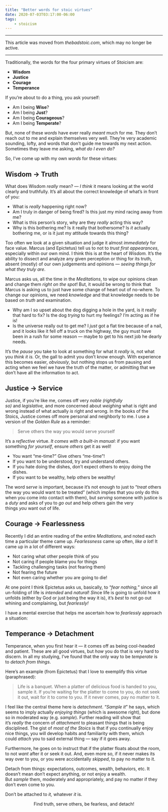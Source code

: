 ```yaml
---
title: "Better words for stoic virtues"
date: 2020-07-03T03:17:00-06:00 
tags: 
    - stoicism
---
```


----------

This article was moved from _thebadstoic.com_, which may no longer be active.

--------

<!-- wp:paragraph -->
<p>Traditionally, the words for the four primary virtues of Stoicism are:</p>
<!-- /wp:paragraph -->

<!-- wp:list -->
<ul>
<li><strong>Wisdom</strong></li>
<li><strong>Justice</strong></li>
<li><strong>Courage</strong></li>
<li><strong>Temperance</strong></li>
</ul>
<!-- /wp:list -->

<!-- wp:paragraph -->
<p>If you’re about to do a thing, you ask yourself:</p>
<!-- /wp:paragraph -->

<!-- wp:list -->
<ul>
<li>Am I being <strong>Wise</strong>?</li>
<li>Am I being <strong>Just</strong>?</li>
<li>Am I being <strong>Courageous</strong>?</li>
<li>Am I being <strong>Temperate</strong>?</li>
</ul>
<!-- /wp:list -->

<!-- wp:paragraph -->
<p>But, none of these <em>words</em> have ever really <em>meant</em> much for me<em>. </em>They don’t reach out to me and explain themselves very well. They’re very academic sounding, lofty, and words that don’t guide me towards my next action. Sometimes they leave me asking, <em>what do I even do?</em></p>
<!-- /wp:paragraph -->

<!-- wp:paragraph -->
<p>So, I’ve come up with my own <em>words</em> for these virtues:</p>
<!-- /wp:paragraph -->

<!-- wp:heading {"level":1} -->
<h2 id="0f11">Wisdom → Truth</h2>
<!-- /wp:heading -->

<!-- wp:paragraph -->
<p>What does Wisdom <em>really</em> mean? — <em>I think</em> it means looking at the world clearly and truthfully. It’s all about the correct knowledge of what’s in front of you:</p>
<!-- /wp:paragraph -->

<!-- wp:list -->
<ul>
<li>What is <em>really</em> happening right now?</li>
<li>Am I truly in danger of being fired? Is this just my mind racing away from me?</li>
<li>What is this person’s story, why are they <em>really </em>acting this way?</li>
<li>Why is this bothering me? Is it really that bothersome? Is <em>it</em> actually bothering me, or is it just my attitude towards this thing?</li>
</ul>
<!-- /wp:list -->

<!-- wp:paragraph -->
<p>Too often we look at a given situation and judge it almost <em>immediately</em> for face value. Marcus (and Epictetus) tell us to not to <em>trust first appearances</em>, especially within our own mind. I think this is at the heart of <em>Wisdom.</em> It’s the ability to dissect and analyze any given perception or thing for its truth, absent (mostly) of our own judgements and opinions — <em>seeing things for what they truly are</em>.</p>
<!-- /wp:paragraph -->

<!-- wp:paragraph -->
<p>Marcus asks us, all the time in the <em>Meditations</em>, to wipe our opinions clean and change them <em>right on the spot</em>! But, it would be wrong to think that Marcus is asking us to just have some change of heart out of no-where. To change our opinions, we need <em>knowledge</em> and that knowledge needs to be based on <em>truth</em> and examination.</p>
<!-- /wp:paragraph -->

<!-- wp:list -->
<ul>
<li>Why am I so upset about the dog digging a hole in the yard, is it really that hard to fix? Is the dog <em>trying</em> to hurt my feelings? I’m acting as if he is!</li>
<li>Is the universe really out to get me? I <em>just</em> got a flat tire because of a nail, and it looks like it fell off a truck on the highway, the guy must have been in a rush for some reason — maybe to get to his next job he dearly needs.</li>
</ul>
<!-- /wp:list -->

<!-- wp:paragraph -->
<p>It’s the <em>pause</em> you take to look at something for what it <em>really</em> is, not what you <em>think it is. </em>Or, the gall to admit you don’t know enough. With experience this becomes easier, <em>obviously</em>, but nothing stops us from pausing and acting when we feel we have the truth of the matter<em>, </em>or admitting that we don’t have all the information to act.</p>
<!-- /wp:paragraph -->

<!-- wp:heading {"level":1} -->
<h2 id="d236">Justice → Service</h2>
<!-- /wp:heading -->

<!-- wp:paragraph -->
<p>Justice, if you’re like me, comes off very <em>noble (rightfully so) </em>and <em>legislative,</em> and more concerned about <em>weighing</em> what is right and wrong instead of what actually <em>is</em> right and wrong. In the books of the Stoics, Justice comes off more personal and neighborly to me. I use a version of the <em>Golden Rule</em> as a reminder:</p>
<!-- /wp:paragraph -->

<!-- wp:quote -->
<blockquote class="wp-block-quote">
<p>Serve others the way you would serve yourself</p>
</blockquote>
<!-- /wp:quote -->

<!-- wp:paragraph -->
<p>It’s a <em>reflective</em> virtue.<em> It comes with a built-in manual</em>: if you want something <em>for</em> <em>yourself</em>, ensure <em>others</em> get it as well!</p>
<!-- /wp:paragraph -->

<!-- wp:list -->
<ul>
<li>You want “me-time?” Give others “me-time”!</li>
<li>If you want to be understood, try and understand others.</li>
<li>If you hate doing the dishes, don’t expect others to enjoy doing the dishes.</li>
<li>If you want to be wealthy, help others be wealthy!</li>
</ul>
<!-- /wp:list -->

<!-- wp:paragraph -->
<p>The word s<em>erve</em> is important, because it’s not enough to just to “<em>treat</em> others the way you would want to be treated” (which implies that you only do this when you come into contact with them), but <em>serving</em> someone with justice is a <em>duty</em> and asks of you to <em>go out</em> and help others gain the very things <em>you</em> want out of life.</p>
<!-- /wp:paragraph -->

<!-- wp:heading {"level":1} -->
<h2 id="05a3">Courage → Fearlessness</h2>
<!-- /wp:heading -->

<!-- wp:paragraph -->
<p>Recently I did an entire reading of the entire <em>Meditations</em>, and noted each time a particular theme came up. <em>Fearlessness</em> came up often, <em>like a lot</em>! It came up in a lot of different ways:</p>
<!-- /wp:paragraph -->

<!-- wp:list -->
<ul>
<li>Not caring what other people think of you</li>
<li>Not caring if people blame you for things</li>
<li>Tackling challenging tasks (not fearing them)</li>
<li>Not fearing the future</li>
<li>Not even caring whether you are going to die!</li>
</ul>
<!-- /wp:list -->

<!-- wp:paragraph -->
<p>At one point I think Epictetus asks us, basically, to “<em>fear nothing,</em>” since all un-folding of life is <em>intended</em> and <em>natural</em>!<em> S</em>ince life is going to unfold how it unfolds (either by God or just being the way it is), it’s <em>best</em> to not go out whining and complaining, but <em>fearlessly!</em></p>
<!-- /wp:paragraph -->

<!-- wp:paragraph -->
<p>I have a mental exercise that helps me ascertain how to <em>fearlessly</em> approach a situation:</p>
<!-- /wp:paragraph -->

<!-- wp:heading -->
<h2 id="8918">Temperance → Detachment</h2>
<!-- /wp:heading -->

<!-- wp:paragraph -->
<p>Temperance, when you first hear it — it comes off as being cool-headed and patient. These are all good virtues, but <em>how</em> you do that is very hard to discern. In all my studying, I’ve found that the only way to be <em>temperate</em> is to <em>detach from things</em>.</p>
<!-- /wp:paragraph -->

<!-- wp:paragraph -->
<p>Here’s an example (from Epictetus) that I love to exemplify this virtue (paraphrased):</p>
<!-- /wp:paragraph -->

<!-- wp:quote -->
<blockquote class="wp-block-quote">
<p>Life is a banquet. When a platter of delicious food is handed to you, sample it. If you’re waiting for the platter to come to you, do not seek it out, wait for it to come to you. If it never comes, pay no matter to it.</p>
</blockquote>
<!-- /wp:quote -->

<!-- wp:paragraph -->
<p>I feel like the central theme here is <em>detachment</em>. “<em>Sample it</em>” he says, which seems to imply actually <em>enjoying things</em> (which is awesome right), but done so in moderated way (e.g. <em>sample</em>). Further reading will show that it’s <em>really</em> the concern of <em>attachment</em> to pleasant things that is being disciplined. The gist of <em>most of the Stoics</em> is that if you continually enjoy nice things, you will develop habits and familiarity with them, which could <em>attach</em> you to said external thing — say if it goes away.</p>
<!-- /wp:paragraph -->

<!-- wp:paragraph -->
<p>Furthermore, he goes on to instruct that if the platter floats about the room, to not <em>want</em> after it or seek it out. And, even more so, if it never makes its way over to you, or you were accidentally <em>skipped</em>, to pay no matter to it.</p>
<!-- /wp:paragraph -->

<!-- wp:paragraph -->
<p>Detach from things: expectations, outcomes, wealth, behaviors, etc. It doesn’t mean don’t expect anything, or not enjoy a wealth. But <em>sample</em> them, moderately and appropriately, and pay no matter if they don’t even come to you.</p>
<!-- /wp:paragraph -->

<!-- wp:paragraph -->
<p>Don’t be attached to <em>it, </em>whatever <em>it</em> is.</p>
<!-- /wp:paragraph -->

<!-- wp:paragraph -->
<p style="text-align: center;">Find truth, serve others, be fearless, and detach!</p>
<!-- /wp:paragraph -->
<p>&nbsp;</p>
